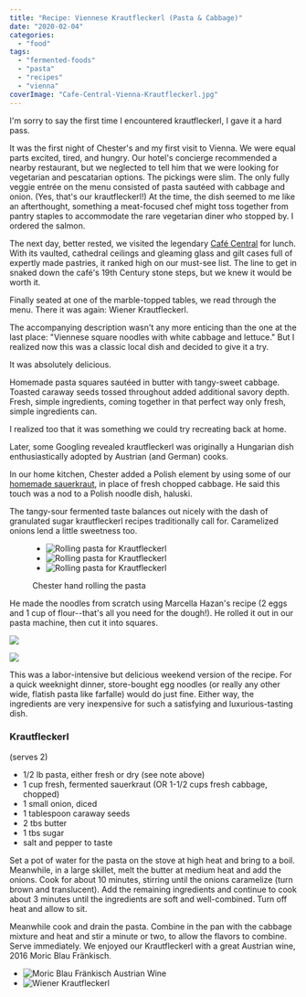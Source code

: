 ```yaml
---
title: "Recipe: Viennese Krautfleckerl (Pasta & Cabbage)"
date: "2020-02-04"
categories: 
  - "food"
tags: 
  - "fermented-foods"
  - "pasta"
  - "recipes"
  - "vienna"
coverImage: "Cafe-Central-Vienna-Krautfleckerl.jpg"
---
```


I'm sorry to say the first time I encountered krautfleckerl, I gave it a hard pass.

It was the first night of Chester's and my first visit to Vienna. We were equal parts excited, tired, and hungry. Our hotel's concierge recommended a nearby restaurant, but we neglected to tell him that we were looking for vegetarian and pescatarian options. The pickings were slim. The only fully veggie entrée on the menu consisted of pasta sautéed with cabbage and onion. (Yes, that's our krautfleckerl!) At the time, the dish seemed to me like an afterthought, something a meat-focused chef might toss together from pantry staples to accommodate the rare vegetarian diner who stopped by. I ordered the salmon.

The next day, better rested, we visited the legendary [Café Central](https://www.cafecentral.wien/en/) for lunch. With its vaulted, cathedral ceilings and gleaming glass and gilt cases full of expertly made pastries, it ranked high on our must-see list. The line to get in snaked down the café's 19th Century stone steps, but we knew it would be worth it.

Finally seated at one of the marble-topped tables, we read through the menu. There it was again: Wiener Krautfleckerl.

The accompanying description wasn't any more enticing than the one at the last place: "Viennese square noodles with white cabbage and lettuce." But I realized now this was a classic local dish and decided to give it a try.

It was absolutely delicious.

Homemade pasta squares sautéed in butter with tangy-sweet cabbage. Toasted caraway seeds tossed throughout added additional savory depth. Fresh, simple ingredients, coming together in that perfect way only fresh, simple ingredients can.

I realized too that it was something we could try recreating back at home.

Later, some Googling revealed krautfleckerl was originally a Hungarian dish enthusiastically adopted by Austrian (and German) cooks.

In our home kitchen, Chester added a Polish element by using some of our [homemade sauerkraut](https://www.culturednyc.com/whats-fermenting-union-square-greenmarket-sauerkraut/), in place of fresh chopped cabbage. He said this touch was a nod to a Polish noodle dish, haluski.

The tangy-sour fermented taste balances out nicely with the dash of granulated sugar krautfleckerl recipes traditionally call for. Caramelized onions lend a little sweetness too.

<figure>

- ![Rolling pasta for Krautfleckerl](images/krautfleckerl-4.jpg)
- ![Rolling pasta for Krautfleckerl](images/krautfleckerl-3.jpg)
- ![Rolling pasta for Krautfleckerl](images/krautfleckerl-2.jpg)

<figcaption>

Chester hand rolling the pasta

</figcaption>



</figure>

He made the noodles from scratch using Marcella Hazan's recipe (2 eggs and 1 cup of flour--that's all you need for the dough!). He rolled it out in our pasta machine, then cut it into squares.

![](images/Cutting-fresh-pasta-into-squares-3.jpg)

![](https://i0.wp.com/www.culturednyc.com/wp-content/uploads/2020/02/Mixing-Pasta-Cabbage-Krautflecker.jpg?ssl=1)

This was a labor-intensive but delicious weekend version of the recipe. For a quick weeknight dinner, store-bought egg noodles (or really any other wide, flatish pasta like farfalle) would do just fine. Either way, the ingredients are very inexpensive for such a satisfying and luxurious-tasting dish.

### Krautfleckerl

(serves 2)

- 1/2 lb pasta, either fresh or dry (see note above)
- 1 cup fresh, fermented sauerkraut (OR 1-1/2 cups fresh cabbage, chopped)
- 1 small onion, diced
- 1 tablespoon caraway seeds
- 2 tbs butter
- 1 tbs sugar
- salt and pepper to taste

Set a pot of water for the pasta on the stove at high heat and bring to a boil. Meanwhile, in a large skillet, melt the butter at medium heat and add the onions. Cook for about 10 minutes, stirring until the onions caramelize (turn brown and translucent). Add the remaining ingredients and continue to cook about 3 minutes until the ingredients are soft and well-combined. Turn off heat and allow to sit.

Meanwhile cook and drain the pasta. Combine in the pan with the cabbage mixture and heat and stir a minute or two, to allow the flavors to combine. Serve immediately. We enjoyed our Krautfleckerl with a great Austrian wine, 2016 Moric Blau Fränkisch.

- ![Moric Blau Fränkisch Austrian Wine](images/krautfleckerl-6.jpg)
- ![Wiener Krautfleckerl](images/krautfleckerl-5.jpg)
